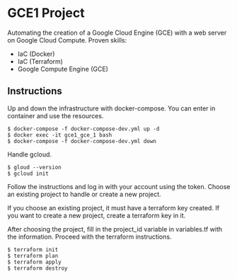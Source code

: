 # GCE1 Project

Automating the creation of a Google Cloud Engine (GCE) with a web server on Google Cloud Compute. Proven skills:

- IaC (Docker)
- IaC (Terraform)
- Google Compute Engine (GCE)

## Instructions

Up and down the infrastructure with docker-compose. You can enter in container and use the resources.

```Basic usage
$ docker-compose -f docker-compose-dev.yml up -d
$ docker exec -it gce1_gce_1 bash
$ docker-compose -f docker-compose-dev.yml down
```

Handle gcloud.

```
$ gloud --version
$ gcloud init
```

Follow the instructions and log in with your account using the token. Choose an existing project to handle or create a new project.

If you choose an existing project, it must have a terraform key created. If you want to create a new project, create a terraform key in it.

After choosing the project, fill in the project_id variable in variables.tf with the information. Proceed with the terraform instructions.

```
$ terraform init
$ terraform plan
$ terraform apply
$ terraform destroy
```